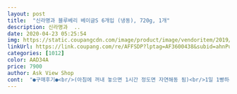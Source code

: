 ```yaml
---
layout: post 
title:  "신라명과 블루베리 베이글S 6개입 (냉동), 720g, 1개" 
description: 신라명과  ..
date: 2020-04-23 05:25:54 
img: https://static.coupangcdn.com/image/product/image/vendoritem/2019/02/08/4119379863/b5a4fdc4-83ce-43cd-b3ca-6114f55bcc1f.jpg 
linkUrl: https://link.coupang.com/re/AFFSDP?lptag=AF3600438&subid=ahnPublicAsk&pageKey=157032695&itemId=451947448&vendorItemId=4119379863&traceid=V0-113-81157529cc3375f1 
categories: [1012] 
color: AAD34A 
price: 7900 
author: Ask View Shop 
cont:  "●구매후기●<br/>(아침에 꺼내 놓으면 1시간 정도면 자연해동 됨)<br/>1일 1빵하는 빵순이입니다.<br/><br/>=========================<br/>● 8,900원<br/>● 그냥 뜯어먹어도 고소하고 쫄깃하니 맛있음<br/>● 냉동보관한다<br/>● 냉동이지만 빵봉지 개봉하자 고소한 빵냄새 좋음<br/>● 랩핑한 것을 반 접는다<br/>● 먹기전에 랩핑한 것을 펼쳐두면 1시간이면 자연해동 된다<br/>● 베이글 6개 모두 동그란 모양으로 반 자른다.<br/><br/>● 베이글1개(2쪽)를 펼쳐서 랩핑한다<br/>● 베이글을 반 잘라서 랜지에 데우거나 그릴에 굽는다.<br/><br/>●가격<br/> -대형마트보다 수량대비 비쌈.<br/><br/>●먹을것 하나씩 꺼내어 해동후 잘라서<br/>●베이글 한개씩 위생봉지에 각각 담는다<br/>●블루베리 거의 보이지 않음.<br/><br/>●신라명과 블루베리 베이글 6개입<br/>●신선로켓배송<br/>●아쉬운점<br/> -빵봉지가 지퍼백이었으면 좋겠음.<br/> 모두 냉동빵이니까 하나씩 꺼내먹고 남는것은 지퍼밀봉해서 다시 냉동 할수 있도록 말이다<br/>●유통기한<br/> -5개월 남았음<br/>●지퍼백에 모아 담는다<br/>●쫄깃함이 더 좋음.<br/> 딸래미 왈 "찐 베이글"이래요.<br/><br/>●플라스틱 받침대에 빵이 가지런히 줄서있음.<br/>(마트에서 판매하는 베이글과 다른점이었음)<br/>.<br/> ★1개씩 소분해서 냉동실에 보관했구요.<br/><br/>.<br/> ★가격이 개당 14<br/> -500원꼴이라 꽤 비싼편이라 생각했어요.<br/><br/>.<br/> ★블루베리 함량은 높지않지만<br/>.<br/> ★신라명과 베이글은 뭐가좀 다른가싶었는데<br/>.<br/> ★유통기한은 주문한3월 기준으로부터 9월까지니<br/>⭕️ 6개들이라 부담없는 양; 냉동실 공간 걱정 없네요<br/>⭕️ 무엇보다 너무 맛있어요!  색소나 향료로 블루베리 맛만 흉내낸 게 아니라 블루베리가 육안으로 보여 달콤하니 씹는 맛도 좋아요<br/>⭕️ 배송 상태 최상; 드라이아이스와 함께 단디 포장돼 녹을 걱정 없이 처음 냉동상태 그대로 예쁘게 배송되었어요<br/>⭕️ 손가락 클릭 한 번에 집앞까지 보내주니 초간편<br/>⭕️ 토스트해서 크림치즈 듬뿍 발라 먹어도 맛있고 버터살짝 발라 후라이팬 저열에 노릇노릇 구워주면 겉바삭 속촉촉 풍미는 업!<br/>《냉동 베이글 보관법》<br/>《베이글 맛있게 먹는 법》<br/>《상온 베이글 저장법》<br/>가위로 잘게잘라서 크림치즈나 딸기쨈에 찍어먹습니다.<br/><br/>꽤 깁니다.<br/> 단, 칼로리가 은근 높네요.<br/> 한개당 300kal넘어요 ㅎㅎ.<br/> 참고하세요.<br/><br/>늘 맛있게 먹고있어요~ 추천합니다!<br/>든든한 아침식사로 만점인 베이글은 저희 집에서 떨어지면 안되는 먹거리 중 하나라서 늘 코스*코에서 구워나오는 실온 상품을 구매해 쟁여두었어요.<br/>  한창 코로나로 인해 외출을 자제하다보니 베이글 수급도 원활치않아 고민하고 있을 때,,,지인에게 소개받은 이 제품!<br/>랜지나 그릴에 구워 먹는다<br/>마트에서 산건 겉은 쫄깃, 속은 푸석했는데... <br/>.<br/>이건 겉은 쫄깃, 속은 찐해요~ 만족합니다.<br/><br/>많이 비싼편은 아니네요 ㅎㅎ.<br/><br/>배송 중에 녹다 다시 얼다하면 어쩌나, 실온 상품을 먹을 때 느껴지는 촉촉함은 포기해야하나, 과연 맛은 있을까... <br/>일단 급한대로 시켜보자했는데 괜한 걱정했네요!!<br/>베이글 좋아하는데 기본보다는 블루베리 더 좋아해요.<br/> 대형마트에서뉴12개 1만원 정도 판매하는데... <br/>너무 많아서... <br/><br/>베이글, 깜빠뉴, 바게뜨 등 주로 담백하고 쫄깃한식감을 좋아하는 입맛이구요.<br/><br/>베이글을 빵집에서 구매하지 않는이상 기본6개 이상 들어 있지요.<br/> 금방 못 먹어요.<br/><br/>블루베리 잼 바르기<br/>빵이 냉동상태라서 자를수가 없으므로<br/>사실 냉동 베이글은 먹어 본 적이 없어 살짝 고민했어요.<br/><br/>신라명과는 820g이네요.<br/><br/>신라명과는 더 맛있지 않을까... <br/>.<br/>기대하고 주문해 봤어요.<br/><br/>아이들이 쫄깃하다고 잘먹네요.<br/><br/>요즘같이 마트나 베이커리가기에 꺼려지는 시기에<br/>요즘엔 떨어지기 무섭게 재주문 넣고 주변 지인들에게 강추하는 완소 상품이랍니다~~<br/>저는 이렇게 보관해요.<br/><br/>저희집은 오븐이없어서.<br/>.<br/>전자렌지에 1분 해동후 반갈라서 토스트기에 2분구웠어요.<br/> 오래구우면 과자처럼 너무바삭해져요.<br/><br/>집에 냉동실에 두고먹기 좋아요!<br/>크림치즈 듬쁙 바르기<br/>큰차이는없네요 ㅎㅎ 좀더 쫄깃한맛?<br/>통째로 보관하면 서로 붙어서 안떨어집니다.<br/><br/>평소 코스트코 베이글 자주먹었는데 좀질려서 새 베이글 맛이 궁금했답니다.<br/><br/>플레인보다는 나아요.<br/> 달콤하고 무엇보다 빵자체에서 블루베리향이 은은하게 나네요.<br/><br/>하지만 한개당 중량을 따져보니 코스트코는 642g<br/>햄이랑 달걀후라이 넣은 베이글 샌드위치도 저희집 간식으로 인기만점이랍니다^^<br/>" 
---
```

